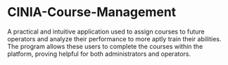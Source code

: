 # CINIA-Course-Management

A practical and intuitive application used to assign courses to future operators and analyze their performance to more aptly train their abilities. The program allows these users to complete the courses within the platform, proving helpful for both administrators and operators.
